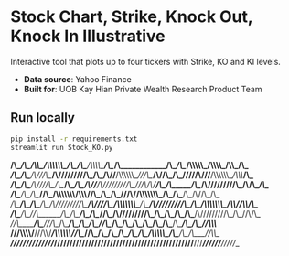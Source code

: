 ﻿# Stock Chart, Strike, Knock Out, Knock In Illustrative
Interactive tool that plots up to four tickers with Strike, KO and KI levels.
* **Data source**: Yahoo Finance  
* **Built for**: UOB Kay Hian Private Wealth Research Product Team  

## Run locally
```bash
pip install -r requirements.txt
streamlit run Stock_KO.py
```

__/\\\________/\\\_______/\\\\\_______/\\\\\\\\\\\\\______________/\\\________/\\\_____/\\\\\\\\\_____/\\\________/\\\____________/\\\________/\\\__/\\\\\\\\\\\_____/\\\\\\\\\_____/\\\\\_____/\\\_        
 _\/\\\_______\/\\\_____/\\\///\\\____\/\\\/////////\\\___________\/\\\_____/\\\//____/\\\\\\\\\\\\\__\///\\\____/\\\/____________\/\\\_______\/\\\_\/////\\\///____/\\\\\\\\\\\\\__\/\\\\\\___\/\\\_       
  _\/\\\_______\/\\\___/\\\/__\///\\\__\/\\\_______\/\\\___________\/\\\__/\\\//______/\\\/////////\\\___\///\\\/\\\/______________\/\\\_______\/\\\_____\/\\\______/\\\/////////\\\_\/\\\/\\\__\/\\\_      
   _\/\\\_______\/\\\__/\\\______\//\\\_\/\\\\\\\\\\\\\\____________\/\\\\\\//\\\_____\/\\\_______\/\\\_____\///\\\/________________\/\\\\\\\\\\\\\\\_____\/\\\_____\/\\\_______\/\\\_\/\\\//\\\_\/\\\_     
    _\/\\\_______\/\\\_\/\\\_______\/\\\_\/\\\/////////\\\___________\/\\\//_\//\\\____\/\\\\\\\\\\\\\\\_______\/\\\_________________\/\\\/////////\\\_____\/\\\_____\/\\\\\\\\\\\\\\\_\/\\\\//\\\\/\\\_    
     _\/\\\_______\/\\\_\//\\\______/\\\__\/\\\_______\/\\\___________\/\\\____\//\\\___\/\\\/////////\\\_______\/\\\_________________\/\\\_______\/\\\_____\/\\\_____\/\\\/////////\\\_\/\\\_\//\\\/\\\_   
      _\//\\\______/\\\___\///\\\__/\\\____\/\\\_______\/\\\___________\/\\\_____\//\\\__\/\\\_______\/\\\_______\/\\\_________________\/\\\_______\/\\\_____\/\\\_____\/\\\_______\/\\\_\/\\\__\//\\\\\\_  
       __\///\\\\\\\\\/______\///\\\\\/_____\/\\\\\\\\\\\\\/____________\/\\\______\//\\\_\/\\\_______\/\\\_______\/\\\_________________\/\\\_______\/\\\__/\\\\\\\\\\\_\/\\\_______\/\\\_\/\\\___\//\\\\\_ 
        ____\/////////__________\/////_______\/////////////______________\///________\///__\///________\///________\///__________________\///________\///__\///////////__\///________\///__\///_____\/////__
